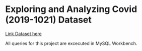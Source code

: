 # Exploring and Analyzing Covid (2019-1021) Dataset

[Link Dataset here](https://ourworldindata.org/covid-deaths)

All queries for this project are excecuted in MySQL Workbench.


